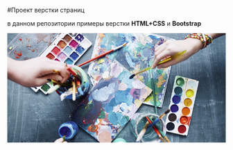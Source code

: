 #Проект верстки страниц

в данном репозитории примеры верстки **HTML+CSS** и **Bootstrap**

![Альтернативный текст](https://github.com/Ivan-Mozharov/raw-project/blob/master/images/%D0%BA%D0%B0%D1%80%D1%82%D0%B8%D0%BD%D0%BA%D0%B0_2.jpg)
